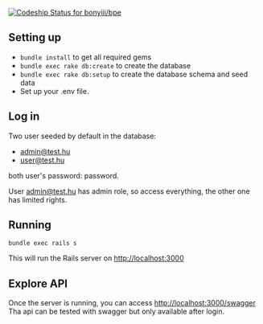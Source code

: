 [ ![Codeship Status for bonyiii/bpe](https://app.codeship.com/projects/c28302e0-c6c5-0134-be7a-7a0e44e66932/status?branch=master)](https://app.codeship.com/projects/198707)

## Setting up

* `bundle install` to get all required gems
* `bundle exec rake db:create` to create the database
* `bundle exec rake db:setup` to create the database schema and seed data
* Set up your .env file.

## Log in

Two user seeded by default in the database:

* admin@test.hu 
* user@test.hu 

both user's password: password.

User admin@test.hu has admin role, so access everything, the other one has limited rights.

## Running

`bundle exec rails s`

This will run the Rails server on <http://localhost:3000> 

## Explore API

Once the server is running, you can access <http://localhost:3000/swagger>
Tha api can be tested with swagger but only available after login.
